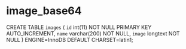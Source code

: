 # image_base64
CREATE TABLE `images` (
  `id` int(11) NOT NULL PRIMARY KEY AUTO_INCREMENT,
  `name` varchar(200) NOT NULL,
  `image` longtext NOT NULL
) ENGINE=InnoDB DEFAULT CHARSET=latin1;
